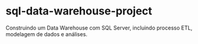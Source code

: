# sql-data-warehouse-project
Construindo um Data Warehouse com SQL Server, incluindo processo ETL, modelagem de dados e análises.
